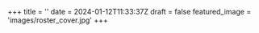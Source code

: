 +++
title = ''
date = 2024-01-12T11:33:37Z
draft = false
featured_image = 'images/roster_cover.jpg'
+++
